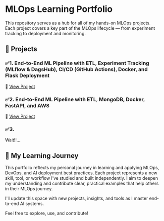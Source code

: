 # MLOps Learning Portfolio

This repository serves as a hub for all of my hands-on MLOps projects. Each project covers a key part of the MLOps lifecycle — from experiment tracking to deployment and monitoring.

## 🧰 Projects

### ✅1. End-to-End ML Pipeline with ETL, Experiment Tracking (MLflow & DagsHub), CI/CD (GitHub Actions), Docker, and Flask Deployment

🔗 [View Project](https://github.com/Nahidzeinali-web/End_to_End_Pipeline-Project1)

### ✅2. End-to-End ML Pipeline with ETL, MongoDB, Docker, FastAPI, and AWS

🔗 [View Project](https://github.com/Nahidzeinali-web/End-to-End_Pipeline_Project2)

### ✅3.  
Wait!!...


## 🧭 My Learning Journey

This portfolio reflects my personal journey in learning and applying MLOps, DevOps, and AI deployment best practices. Each project represents a new skill, tool, or workflow I’ve studied and built independently. I aim to deepen my understanding and contribute clear, practical examples that help others in their MLOps journey.

I'll update this space with new projects, insights, and tools as I master end-to-end AI systems.

Feel free to explore, use, and contribute!
